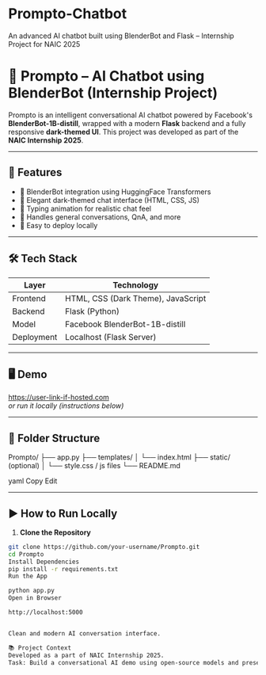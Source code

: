 # Prompto-Chatbot
An advanced AI chatbot built using BlenderBot and Flask – Internship Project for NAIC 2025
# 🤖 Prompto – AI Chatbot using BlenderBot (Internship Project)

Prompto is an intelligent conversational AI chatbot powered by Facebook's **BlenderBot-1B-distill**, wrapped with a modern **Flask** backend and a fully responsive **dark-themed UI**. This project was developed as part of the **NAIC Internship 2025**.

---

## 🚀 Features

- 🔗 BlenderBot integration using HuggingFace Transformers
- 🌙 Elegant dark-themed chat interface (HTML, CSS, JS)
- 💬 Typing animation for realistic chat feel
- 🧠 Handles general conversations, QnA, and more
- 🎯 Easy to deploy locally

---

## 🛠️ Tech Stack

| Layer       | Technology                         |
|------------|------------------------------------|
| Frontend   | HTML, CSS (Dark Theme), JavaScript |
| Backend    | Flask (Python)                     |
| Model      | Facebook BlenderBot-1B-distill     |
| Deployment | Localhost (Flask Server)           |

---

## 🖥️ Demo

https://user-link-if-hosted.com  
_or run it locally (instructions below)_

---

## 📁 Folder Structure

Prompto/
├── app.py
├── templates/
│ └── index.html
├── static/ (optional)
│ └── style.css / js files
└── README.md

yaml
Copy
Edit

---

## ▶️ How to Run Locally

1. **Clone the Repository**
```bash
git clone https://github.com/your-username/Prompto.git
cd Prompto
Install Dependencies
pip install -r requirements.txt
Run the App

python app.py
Open in Browser

http://localhost:5000


Clean and modern AI conversation interface.

📚 Project Context
Developed as a part of NAIC Internship 2025.
Task: Build a conversational AI demo using open-source models and present professional deliverables via GitHub & LinkedIn.
